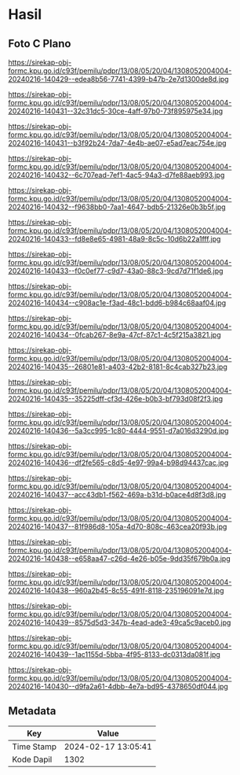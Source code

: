 # Hasil

## Foto C Plano

https://sirekap-obj-formc.kpu.go.id/c93f/pemilu/pdpr/13/08/05/20/04/1308052004004-20240216-140429--edea8b56-7741-4399-b47b-2e7d1300de8d.jpg

https://sirekap-obj-formc.kpu.go.id/c93f/pemilu/pdpr/13/08/05/20/04/1308052004004-20240216-140431--32c31dc5-30ce-4aff-97b0-73f895975e34.jpg

https://sirekap-obj-formc.kpu.go.id/c93f/pemilu/pdpr/13/08/05/20/04/1308052004004-20240216-140431--b3f92b24-7da7-4e4b-ae07-e5ad7eac754e.jpg

https://sirekap-obj-formc.kpu.go.id/c93f/pemilu/pdpr/13/08/05/20/04/1308052004004-20240216-140432--6c707ead-7ef1-4ac5-94a3-d7fe88aeb993.jpg

https://sirekap-obj-formc.kpu.go.id/c93f/pemilu/pdpr/13/08/05/20/04/1308052004004-20240216-140432--f9638bb0-7aa1-4647-bdb5-21326e0b3b5f.jpg

https://sirekap-obj-formc.kpu.go.id/c93f/pemilu/pdpr/13/08/05/20/04/1308052004004-20240216-140433--fd8e8e65-4981-48a9-8c5c-10d6b22a1fff.jpg

https://sirekap-obj-formc.kpu.go.id/c93f/pemilu/pdpr/13/08/05/20/04/1308052004004-20240216-140433--f0c0ef77-c9d7-43a0-88c3-9cd7d71f1de6.jpg

https://sirekap-obj-formc.kpu.go.id/c93f/pemilu/pdpr/13/08/05/20/04/1308052004004-20240216-140434--c908ac1e-f3ad-48c1-bdd6-b984c68aaf04.jpg

https://sirekap-obj-formc.kpu.go.id/c93f/pemilu/pdpr/13/08/05/20/04/1308052004004-20240216-140434--0fcab267-8e9a-47cf-87c1-4c5f215a3821.jpg

https://sirekap-obj-formc.kpu.go.id/c93f/pemilu/pdpr/13/08/05/20/04/1308052004004-20240216-140435--26801e81-a403-42b2-8181-8c4cab327b23.jpg

https://sirekap-obj-formc.kpu.go.id/c93f/pemilu/pdpr/13/08/05/20/04/1308052004004-20240216-140435--35225dff-cf3d-426e-b0b3-bf793d08f2f3.jpg

https://sirekap-obj-formc.kpu.go.id/c93f/pemilu/pdpr/13/08/05/20/04/1308052004004-20240216-140436--5a3cc995-1c80-4444-9551-d7a016d3290d.jpg

https://sirekap-obj-formc.kpu.go.id/c93f/pemilu/pdpr/13/08/05/20/04/1308052004004-20240216-140436--df2fe565-c8d5-4e97-99a4-b98d94437cac.jpg

https://sirekap-obj-formc.kpu.go.id/c93f/pemilu/pdpr/13/08/05/20/04/1308052004004-20240216-140437--acc43db1-f562-469a-b31d-b0ace4d8f3d8.jpg

https://sirekap-obj-formc.kpu.go.id/c93f/pemilu/pdpr/13/08/05/20/04/1308052004004-20240216-140437--81f986d8-105a-4d70-808c-463cea20f93b.jpg

https://sirekap-obj-formc.kpu.go.id/c93f/pemilu/pdpr/13/08/05/20/04/1308052004004-20240216-140438--e658aa47-c26d-4e26-b05e-9dd35f679b0a.jpg

https://sirekap-obj-formc.kpu.go.id/c93f/pemilu/pdpr/13/08/05/20/04/1308052004004-20240216-140438--960a2b45-8c55-491f-8118-235196091e7d.jpg

https://sirekap-obj-formc.kpu.go.id/c93f/pemilu/pdpr/13/08/05/20/04/1308052004004-20240216-140439--8575d5d3-347b-4ead-ade3-49ca5c9aceb0.jpg

https://sirekap-obj-formc.kpu.go.id/c93f/pemilu/pdpr/13/08/05/20/04/1308052004004-20240216-140439--1ac1155d-5bba-4f95-8133-dc0313da081f.jpg

https://sirekap-obj-formc.kpu.go.id/c93f/pemilu/pdpr/13/08/05/20/04/1308052004004-20240216-140430--d9fa2a61-4dbb-4e7a-bd95-4378650df044.jpg


## Metadata

| Key        | Value               |
| ---------- | ------------------- |
| Time Stamp | 2024-02-17 13:05:41 |
| Kode Dapil | 1302                |



